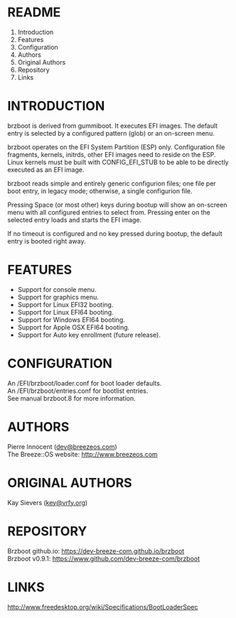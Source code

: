 README
======

1. Introduction
2. Features
3. Configuration
4. Authors
5. Original Authors
6. Repository
7. Links


INTRODUCTION
============

brzboot is derived from gummiboot. It executes EFI images. The default entry
is selected by a configured pattern (glob) or an on-screen menu.  

brzboot operates on the EFI System Partition (ESP) only. Configuration file   
fragments, kernels, initrds, other EFI images need to reside on the ESP.   
Linux kernels must be built with CONFIG_EFI_STUB to be able to be directly  
executed as an EFI image.

brzboot reads simple and entirely generic configurion files; one file per  
boot entry, in legacy mode; otherwise, a single configurion file.  

Pressing Space (or most other) keys during bootup will show an on-screen  
menu with all configured entries to select from. Pressing enter on the  
selected entry loads and starts the EFI image.  

If no timeout is configured and no key pressed during bootup, the default  
entry is booted right away.  

FEATURES
========

   - Support for console menu.
   - Support for graphics menu.
   - Support for Linux EFI32 booting.
   - Support for Linux EFI64 booting.
   - Support for Windows EFI64 booting.
   - Support for Apple OSX EFI64 booting.
   - Support for Auto key enrollment (future release).


CONFIGURATION
=============

   An /EFI/brzboot/loader.conf for boot loader defaults.  
   An /EFI/brzboot/entries.conf for bootlist entries.  
   See manual brzboot.8 for more information.


AUTHORS
=======

Pierre Innocent (dev@breezeos.com)  
The Breeze::OS website: http://www.breezeos.com  


ORIGINAL AUTHORS
================

Kay Sievers (key@vrfy.org)


REPOSITORY
==========

   Brzboot github.io: https://dev-breeze-com.github.io/brzboot  
   Brzboot v0.9.1: https://www.github.com/dev-breeze-com/brzboot  


LINKS
=====

  http://www.freedesktop.org/wiki/Specifications/BootLoaderSpec  

